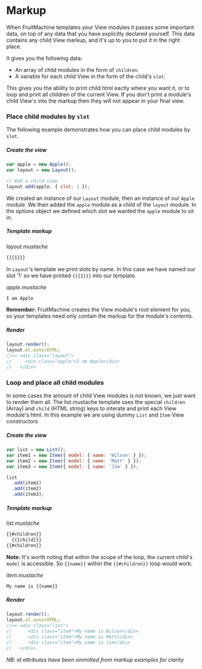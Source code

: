 # Markup

When FruitMachine templates your View modules it passes some important data, on top of any data that you have explicitly declared yourself. This data contains any child View markup, and it's up to you to put it in the right place.

It gives you the following data:

- An array of child modules in the form of `children`.
- A variable for each child View in the form of the child's `slot`.

This gives you the ability to print child html eactly where you want it, or to loop and print all children of the current View. If you don't print a module's child View's into the markup then they will not appear in your final view.

### Place child modules by `slot`

The following example demonstrates how you can place child modules by `slot`.

##### Create the view

```js
var apple = new Apple();
var layout = new Layout();

// Add a child view
layout.add(apple, { slot: 1 });
```

We created an instance of our `Layout` module, then an instance of our `Apple` module. We then added the `apple` module as a child of the `layout` module. In the options object we defined which slot we wanted the `apple` module to sit in.

##### Template markup

*layout.mustache*

```html
{{{1}}}
```

In `Layout`'s template we print slots by name. In this case we have named our slot '1' so we have printed `{{{1}}}` into our template.

*apple.mustache*

```html
I am Apple
```

**Remember:** FruitMachine creates the View module's root element for you, so your templates need only contain the markup for the module's contents.

##### Render

```js
layout.render();
layout.el.outerHTML;
//=> <div class="layout">
//     <div class="apple">I am Apple</div>
//   </div>
```

### Loop and place all child modules

In some cases the amount of child View modules is not known, we just want to render them all. The list.mustache template uses the special `children` (Array) and `child` (HTML string) keys to interate and print each View module's html. In this example we are using dummy `List`  and `Item` View constructors

##### Create the view

```js
var list = new List();
var item1 = new Item({ model: { name: 'Wilson' } });
var item2 = new Item({ model: { name: 'Matt' } });
var item3 = new Item({ model: { name: 'Jim' } });

list
  .add(item1)
  .add(item2)
  .add(item3);
```

##### Template markup

*list.mustache*

```html
{{#children}}
  {{{child}}}
{{#children}}
```

**Note:** It's worth noting that within the scope of the loop, the current child's `model` is accessible. So `{{name}}`  within the `{{#children}}` loop would work.

*item.mustache*

```html
My name is {{name}}
```

##### Render

```js
layout.render();
layout.el.outerHTML;
//=> <div class="list">
//      <div class="item">My name is Wilson</div>
//      <div class="item">My name is Matt</div>
//      <div class="item">My name is Jim</div>
//   </div>
```

*NB: id attributes have been ommitted from markup examples for clarity*
